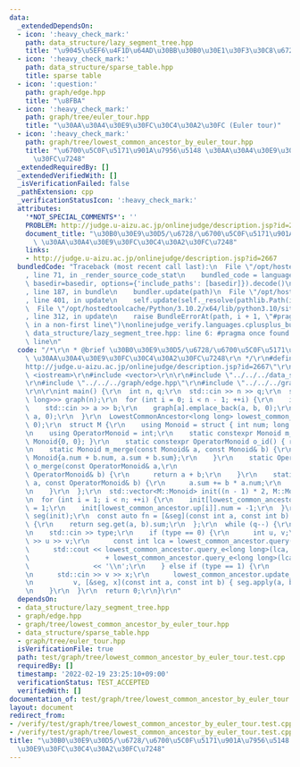 ```yaml
---
data:
  _extendedDependsOn:
  - icon: ':heavy_check_mark:'
    path: data_structure/lazy_segment_tree.hpp
    title: "\u9045\u5EF6\u4F1D\u64AD\u30BB\u30B0\u30E1\u30F3\u30C8\u6728"
  - icon: ':heavy_check_mark:'
    path: data_structure/sparse_table.hpp
    title: sparse table
  - icon: ':question:'
    path: graph/edge.hpp
    title: "\u8FBA"
  - icon: ':heavy_check_mark:'
    path: graph/tree/euler_tour.hpp
    title: "\u30AA\u30A4\u30E9\u30FC\u30C4\u30A2\u30FC (Euler tour)"
  - icon: ':heavy_check_mark:'
    path: graph/tree/lowest_common_ancestor_by_euler_tour.hpp
    title: "\u6700\u5C0F\u5171\u901A\u7956\u5148 \u30AA\u30A4\u30E9\u30FC\u30C4\u30A2\
      \u30FC\u7248"
  _extendedRequiredBy: []
  _extendedVerifiedWith: []
  _isVerificationFailed: false
  _pathExtension: cpp
  _verificationStatusIcon: ':heavy_check_mark:'
  attributes:
    '*NOT_SPECIAL_COMMENTS*': ''
    PROBLEM: http://judge.u-aizu.ac.jp/onlinejudge/description.jsp?id=2667
    document_title: "\u30B0\u30E9\u30D5/\u6728/\u6700\u5C0F\u5171\u901A\u7956\u5148\
      \ \u30AA\u30A4\u30E9\u30FC\u30C4\u30A2\u30FC\u7248"
    links:
    - http://judge.u-aizu.ac.jp/onlinejudge/description.jsp?id=2667
  bundledCode: "Traceback (most recent call last):\n  File \"/opt/hostedtoolcache/Python/3.10.2/x64/lib/python3.10/site-packages/onlinejudge_verify/documentation/build.py\"\
    , line 71, in _render_source_code_stat\n    bundled_code = language.bundle(stat.path,\
    \ basedir=basedir, options={'include_paths': [basedir]}).decode()\n  File \"/opt/hostedtoolcache/Python/3.10.2/x64/lib/python3.10/site-packages/onlinejudge_verify/languages/cplusplus.py\"\
    , line 187, in bundle\n    bundler.update(path)\n  File \"/opt/hostedtoolcache/Python/3.10.2/x64/lib/python3.10/site-packages/onlinejudge_verify/languages/cplusplus_bundle.py\"\
    , line 401, in update\n    self.update(self._resolve(pathlib.Path(included), included_from=path))\n\
    \  File \"/opt/hostedtoolcache/Python/3.10.2/x64/lib/python3.10/site-packages/onlinejudge_verify/languages/cplusplus_bundle.py\"\
    , line 312, in update\n    raise BundleErrorAt(path, i + 1, \"#pragma once found\
    \ in a non-first line\")\nonlinejudge_verify.languages.cplusplus_bundle.BundleErrorAt:\
    \ data_structure/lazy_segment_tree.hpp: line 6: #pragma once found in a non-first\
    \ line\n"
  code: "/*\r\n * @brief \u30B0\u30E9\u30D5/\u6728/\u6700\u5C0F\u5171\u901A\u7956\u5148\
    \ \u30AA\u30A4\u30E9\u30FC\u30C4\u30A2\u30FC\u7248\r\n */\r\n#define PROBLEM \"\
    http://judge.u-aizu.ac.jp/onlinejudge/description.jsp?id=2667\"\r\n\r\n#include\
    \ <iostream>\r\n#include <vector>\r\n\r\n#include \"../../../data_structure/lazy_segment_tree.hpp\"\
    \r\n#include \"../../../graph/edge.hpp\"\r\n#include \"../../../graph/tree/lowest_common_ancestor_by_euler_tour.hpp\"\
    \r\n\r\nint main() {\r\n  int n, q;\r\n  std::cin >> n >> q;\r\n  std::vector<std::vector<Edge<long\
    \ long>>> graph(n);\r\n  for (int i = 0; i < n - 1; ++i) {\r\n    int a, b;\r\n\
    \    std::cin >> a >> b;\r\n    graph[a].emplace_back(a, b, 0);\r\n    graph[b].emplace_back(b,\
    \ a, 0);\r\n  }\r\n  LowestCommonAncestor<long long> lowest_common_ancestor(graph,\
    \ 0);\r\n  struct M {\r\n    using Monoid = struct { int num; long long sum; };\r\
    \n    using OperatorMonoid = int;\r\n    static constexpr Monoid m_id() { return\
    \ Monoid{0, 0}; }\r\n    static constexpr OperatorMonoid o_id() { return 0; }\r\
    \n    static Monoid m_merge(const Monoid& a, const Monoid& b) {\r\n      return\
    \ Monoid{a.num + b.num, a.sum + b.sum};\r\n    }\r\n    static OperatorMonoid\
    \ o_merge(const OperatorMonoid& a,\r\n                                  const\
    \ OperatorMonoid& b) {\r\n      return a + b;\r\n    }\r\n    static Monoid apply(Monoid\
    \ a, const OperatorMonoid& b) {\r\n      a.sum += b * a.num;\r\n      return a;\r\
    \n    }\r\n  };\r\n  std::vector<M::Monoid> init((n - 1) * 2, M::Monoid{0, 0});\r\
    \n  for (int i = 1; i < n; ++i) {\r\n    init[lowest_common_ancestor.down[i]].num\
    \ = 1;\r\n    init[lowest_common_ancestor.up[i]].num = -1;\r\n  }\r\n  LazySegmentTree<M>\
    \ seg(init);\r\n  const auto fn = [&seg](const int a, const int b) -> long long\
    \ {\r\n    return seg.get(a, b).sum;\r\n  };\r\n  while (q--) {\r\n    int type;\r\
    \n    std::cin >> type;\r\n    if (type == 0) {\r\n      int u, v;\r\n      std::cin\
    \ >> u >> v;\r\n      const int lca = lowest_common_ancestor.query(u, v);\r\n\
    \      std::cout << lowest_common_ancestor.query_e<long long>(lca, u, fn)\r\n\
    \                   + lowest_common_ancestor.query_e<long long>(lca, v, fn)\r\n\
    \                << '\\n';\r\n    } else if (type == 1) {\r\n      int v, x;\r\
    \n      std::cin >> v >> x;\r\n      lowest_common_ancestor.update_subtree_e(\r\
    \n          v, [&seg, x](const int a, const int b) { seg.apply(a, b, x); });\r\
    \n    }\r\n  }\r\n  return 0;\r\n}\r\n"
  dependsOn:
  - data_structure/lazy_segment_tree.hpp
  - graph/edge.hpp
  - graph/tree/lowest_common_ancestor_by_euler_tour.hpp
  - data_structure/sparse_table.hpp
  - graph/tree/euler_tour.hpp
  isVerificationFile: true
  path: test/graph/tree/lowest_common_ancestor_by_euler_tour.test.cpp
  requiredBy: []
  timestamp: '2022-02-19 23:25:10+09:00'
  verificationStatus: TEST_ACCEPTED
  verifiedWith: []
documentation_of: test/graph/tree/lowest_common_ancestor_by_euler_tour.test.cpp
layout: document
redirect_from:
- /verify/test/graph/tree/lowest_common_ancestor_by_euler_tour.test.cpp
- /verify/test/graph/tree/lowest_common_ancestor_by_euler_tour.test.cpp.html
title: "\u30B0\u30E9\u30D5/\u6728/\u6700\u5C0F\u5171\u901A\u7956\u5148 \u30AA\u30A4\
  \u30E9\u30FC\u30C4\u30A2\u30FC\u7248"
---
```

